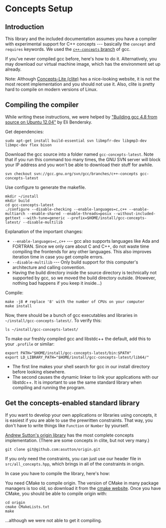 # Concepts Setup

## Introduction

This library and the included documentation assumes you have a compiler with experimental support for C++ concepts --- basically the `concept` and `requires` keywords. We used the [`c++-concepts` branch](https://gcc.gnu.org/svn.html) of gcc.

If you've never compiled gcc before, here's how to do it. Alternatively, you may download our virtual machine image, which has the environment set up already.

Note: Although [Concepts-Lite (clite)](http://concepts.axiomatics.org/%7Eans/) has a nice-looking website, it is not the most recent implementation and you should not use it. Also, clite is pretty hard to compile on modern versions of Linux.

## Compiling the compiler

While writing these instructions, we were helped by ["Building gcc 4.8 from source on Ubuntu 12.04"](http://eli.thegreenplace.net/2014/01/16/building-gcc-4-8-from-source-on-ubunu-12-04) by Eli Bendersky.

Get dependencies:

    sudo apt-get install build-essential svn libmpfr-dev libgmp3-dev libmpc-dev flex bison

Download the gcc source into a folder named `gcc-concepts-latest`. Note that if you run this command too many times, the GNU SVN server will block your IP address and you won't be able to download their stuff for awhile.

    svn checkout svn://gcc.gnu.org/svn/gcc/branches/c++-concepts gcc-concepts-latest

Use configure to generate the makefile.

    mkdir ~/install
    mkdir build
    cd gcc-concepts-latest
    ./configure --disable-checking --enable-languages=c,c++ --enable-multiarch --enable-shared --enable-threads=posix --without-included-gettext --with-tune=generic --prefix=$HOME/install/gcc-concepts-latest/ --disable-multilib

Explanation of the important changes:

* `--enable-languages=c,c++` --- gcc also supports languages like Ada and FORTRAN. Since we only care about C and C++, do not waste time compiling the frontends for any other languages. This also improves iteration time in case you get compile errors.
* `--disable-multilib` --- Only build support for this computer's architecture and calling convention.
* Having the build directory inside the source directory is technically not supported by gcc, so we moved the build directory outside. (However, nothing bad happens if you keep it inside...)

Compile:

    make -j8 # replace '8' with the number of CPUs on your computer
    make install

Now, there should be a bunch of gcc executables and libraries in `~/install/gcc-concepts-latest/`. To verify this:

    ls ~/install/gcc-concepts-latest/

To make our freshly compiled gcc and libstdc++ the default, add this to your `.profile` or similar:

    export PATH="$HOME/install/gcc-concepts-latest/bin:$PATH"
    export LD_LIBRARY_PATH="$HOME/install/gcc-concepts-latest/lib64/"

- The first line makes your shell search for gcc in our install directory before looking elsewhere.
- The second causes the dynamic linker to link your applications with our libstdc++. It is important to use the same standard library when compiling and running the program.

## Get the concepts-enabled standard library

If you want to develop your own applications or libraries using concepts, it is easiest if you are able to use the prewritten constraints. That way, you don't have to write things like `Function` or `Number` by yourself.

[Andrew Sutton's origin library](https://github.com/asutton/origin) has the most complete concepts implementation. (There are some concepts in clite, but not very many.)

    git clone git@github.com:asutton/origin.git

If you only need the constraints, you can just use our header file in `src/all_concepts.hpp`, which brings in all of the constraints in origin.

In case you have to compile the library, here's how:

You need CMake to compile origin. The version of CMake in many package managers is too old, so download it from the [cmake website](http://www.cmake.org/download/). Once you have CMake, you should be able to compile origin with:

    cd origin
    cmake CMakeLists.txt
    make

...although we were not able to get it compiling.
